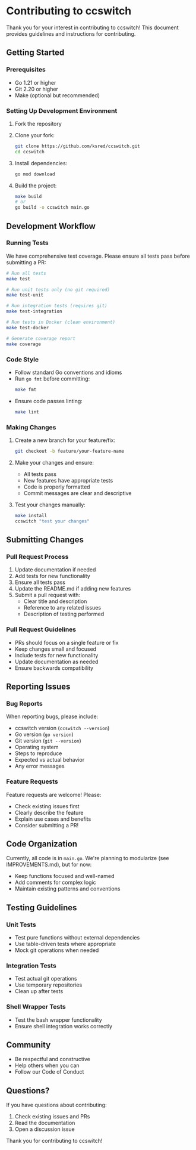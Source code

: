 # Contributing to ccswitch

Thank you for your interest in contributing to ccswitch! This document provides guidelines and instructions for contributing.

## Getting Started

### Prerequisites
- Go 1.21 or higher
- Git 2.20 or higher
- Make (optional but recommended)

### Setting Up Development Environment

1. Fork the repository
2. Clone your fork:
   ```bash
   git clone https://github.com/ksred/ccswitch.git
   cd ccswitch
   ```

3. Install dependencies:
   ```bash
   go mod download
   ```

4. Build the project:
   ```bash
   make build
   # or
   go build -o ccswitch main.go
   ```

## Development Workflow

### Running Tests

We have comprehensive test coverage. Please ensure all tests pass before submitting a PR:

```bash
# Run all tests
make test

# Run unit tests only (no git required)
make test-unit

# Run integration tests (requires git)
make test-integration

# Run tests in Docker (clean environment)
make test-docker

# Generate coverage report
make coverage
```

### Code Style

- Follow standard Go conventions and idioms
- Run `go fmt` before committing:
  ```bash
  make fmt
  ```
- Ensure code passes linting:
  ```bash
  make lint
  ```

### Making Changes

1. Create a new branch for your feature/fix:
   ```bash
   git checkout -b feature/your-feature-name
   ```

2. Make your changes and ensure:
   - All tests pass
   - New features have appropriate tests
   - Code is properly formatted
   - Commit messages are clear and descriptive

3. Test your changes manually:
   ```bash
   make install
   ccswitch "test your changes"
   ```

## Submitting Changes

### Pull Request Process

1. Update documentation if needed
2. Add tests for new functionality
3. Ensure all tests pass
4. Update the README.md if adding new features
5. Submit a pull request with:
   - Clear title and description
   - Reference to any related issues
   - Description of testing performed

### Pull Request Guidelines

- PRs should focus on a single feature or fix
- Keep changes small and focused
- Include tests for new functionality
- Update documentation as needed
- Ensure backwards compatibility

## Reporting Issues

### Bug Reports

When reporting bugs, please include:
- ccswitch version (`ccswitch --version`)
- Go version (`go version`)
- Git version (`git --version`)
- Operating system
- Steps to reproduce
- Expected vs actual behavior
- Any error messages

### Feature Requests

Feature requests are welcome! Please:
- Check existing issues first
- Clearly describe the feature
- Explain use cases and benefits
- Consider submitting a PR!

## Code Organization

Currently, all code is in `main.go`. We're planning to modularize (see IMPROVEMENTS.md), but for now:
- Keep functions focused and well-named
- Add comments for complex logic
- Maintain existing patterns and conventions

## Testing Guidelines

### Unit Tests
- Test pure functions without external dependencies
- Use table-driven tests where appropriate
- Mock git operations when needed

### Integration Tests
- Test actual git operations
- Use temporary repositories
- Clean up after tests

### Shell Wrapper Tests
- Test the bash wrapper functionality
- Ensure shell integration works correctly

## Community

- Be respectful and constructive
- Help others when you can
- Follow our Code of Conduct

## Questions?

If you have questions about contributing:
1. Check existing issues and PRs
2. Read the documentation
3. Open a discussion issue

Thank you for contributing to ccswitch!